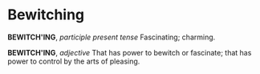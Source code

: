 # Bewitching

**BEWITCH'ING**, _participle present tense_ Fascinating; charming.

**BEWITCH'ING**, _adjective_ That has power to bewitch or fascinate; that has power to control by the arts of pleasing.